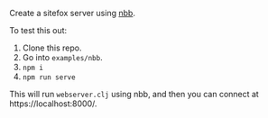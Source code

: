 Create a sitefox server using [nbb](https://github.com/borkdude/nbb).

To test this out:

 1. Clone this repo.
 2. Go into `examples/nbb`.
 3. `npm i`
 4. `npm run serve`

This will run `webserver.clj` using nbb, and then you can connect at https://localhost:8000/.
